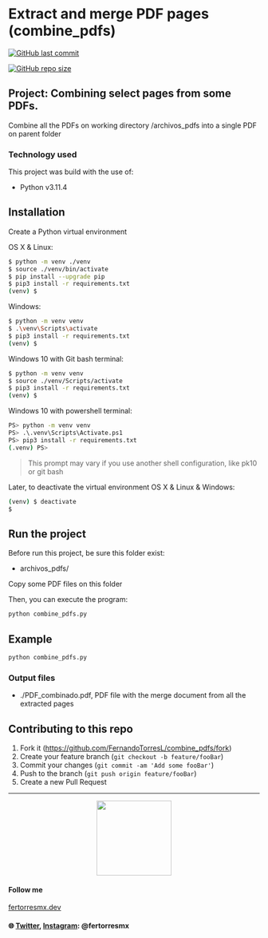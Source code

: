 # Extract and merge PDF pages (combine_pdfs)
<a href="https://github.com/FernandoTorresL/combine_pdfs/commits/main" target="_blank">![GitHub last commit](https://img.shields.io/github/last-commit/FernandoTorresL/combine_pdfs)</a>

<a href="https://github.com/FernandoTorresL/combine_pdfs" target="_blank">![GitHub repo size](https://img.shields.io/github/repo-size/FernandoTorresL/combine_pdfs)</a>
## Project: Combining select pages from some PDFs.

Combine all the PDFs on working directory /archivos_pdfs into a single PDF on parent folder

### Technology used

This project was build with the use of:

- Python v3.11.4

## Installation

Create a Python virtual environment

OS X & Linux:

```sh
$ python -m venv ./venv
$ source ./venv/bin/activate
$ pip install --upgrade pip
$ pip3 install -r requirements.txt
(venv) $
```

Windows:
```sh
$ python -m venv venv
$ .\venv\Scripts\activate
$ pip3 install -r requirements.txt
(venv) $
```

Windows 10 with Git bash terminal:
```sh
$ python -m venv venv
$ source ./venv/Scripts/activate
$ pip3 install -r requirements.txt
(venv) $
```

Windows 10 with powershell terminal:
```sh
PS> python -m venv venv
PS> .\.venv\Scripts\Activate.ps1
PS> pip3 install -r requirements.txt
(.venv) PS>
```

> This prompt may vary if you use another shell configuration, like pk10 or git bash

Later, to deactivate the virtual environment
OS X & Linux & Windows:

```sh
(venv) $ deactivate
$
```

## Run the project

Before run this project, be sure this folder exist:

* archivos_pdfs/

Copy some PDF files on this folder

Then, you can execute the program:

```sh
python combine_pdfs.py
```

## Example

```sh
python combine_pdfs.py
```


### Output files

* ./PDF_combinado.pdf, PDF file with the merge document from all the extracted pages

## Contributing to this repo

1. Fork it (<https://github.com/FernandoTorresL/combine_pdfs/fork>)
2. Create your feature branch (`git checkout -b feature/fooBar`)
3. Commit your changes (`git commit -am 'Add some fooBar'`)
4. Push to the branch (`git push origin feature/fooBar`)
5. Create a new Pull Request

---

<div align="center">
    <a href="https://fertorresmx.dev/">
      <img height="150em" src="https://raw.githubusercontent.com/FernandoTorresL/FernandoTorresL/main/media/FerTorres-dev1.png">
  </a>
</div>



#### Follow me 
[fertorresmx.dev](https://fertorresmx.dev/)

#### :globe_with_meridians: [Twitter](https://twitter.com/FerTorresMx), [Instagram](https://www.instagram.com/fertorresmx/): @fertorresmx
